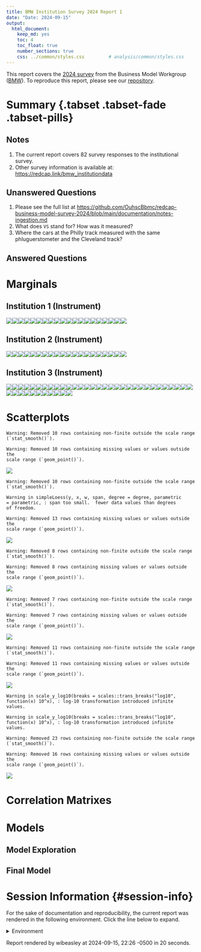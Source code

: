 ```yaml
---
title: BMW Institution Survey 2024 Report 1
date: "Date: 2024-09-15"
output:
  html_document:
    keep_md: yes
    toc: 4
    toc_float: true
    number_sections: true
    css: ../common/styles.css         # analysis/common/styles.css
---
```


This report covers the [2024 survey](https://redcap.vumc.org/community/post.php?id=232648)
from the Business Model Workgroup ([BMW](https://redcap.vumc.org/community/index.php?topic=200834)).
To reproduce this report, please see our
[repository](https://github.com/OuhscBbmc/redcap-business-model-survey-2024).


<!--  Set the working directory to the repository's base directory; this assumes the report is nested inside of two directories.-->


<!-- Set the report-wide options, and point to the external code file. -->


<!-- Load 'sourced' R files.  Suppress the output when loading sources. -->


<!-- Load packages, or at least verify they're available on the local machine.  Suppress the output when loading packages. -->


<!-- Load any global functions and variables declared in the R file.  Suppress the output. -->


<!-- Declare any global functions specific to a Rmd output.  Suppress the output. -->


<!-- Load the datasets.   -->


<!-- Tweak the datasets.   -->


Summary {.tabset .tabset-fade .tabset-pills}
===========================================================================

Notes
---------------------------------------------------------------------------

1.  The current report covers 82 survey responses to the institutional survey.
1.  Other survey information is available at:
<https://redcap.link/bmw_institutiondata>

Unanswered Questions
---------------------------------------------------------------------------

1. Please see the full list at <https://github.com/OuhscBbmc/redcap-business-model-survey-2024/blob/main/documentation/notes-ingestion.md>
1. What does `VS` stand for?  How was it measured?
1. Where the cars at the Philly track measured with the same phluguerstometer and the Cleveland track?


Answered Questions
---------------------------------------------------------------------------


Marginals
===========================================================================

Institution 1 (Instrument)
---------------------------------------------------------------------------

![](figure-png/marginals-inst1-1.png)<!-- -->![](figure-png/marginals-inst1-2.png)<!-- -->![](figure-png/marginals-inst1-3.png)<!-- -->![](figure-png/marginals-inst1-4.png)<!-- -->![](figure-png/marginals-inst1-5.png)<!-- -->![](figure-png/marginals-inst1-6.png)<!-- -->![](figure-png/marginals-inst1-7.png)<!-- -->![](figure-png/marginals-inst1-8.png)<!-- -->![](figure-png/marginals-inst1-9.png)<!-- -->![](figure-png/marginals-inst1-10.png)<!-- -->![](figure-png/marginals-inst1-11.png)<!-- -->![](figure-png/marginals-inst1-12.png)<!-- -->![](figure-png/marginals-inst1-13.png)<!-- -->![](figure-png/marginals-inst1-14.png)<!-- -->![](figure-png/marginals-inst1-15.png)<!-- -->![](figure-png/marginals-inst1-16.png)<!-- -->![](figure-png/marginals-inst1-17.png)<!-- -->![](figure-png/marginals-inst1-18.png)<!-- -->![](figure-png/marginals-inst1-19.png)<!-- -->![](figure-png/marginals-inst1-20.png)<!-- -->

Institution 2 (Instrument)
---------------------------------------------------------------------------

![](figure-png/marginals-inst2-1.png)<!-- -->![](figure-png/marginals-inst2-2.png)<!-- -->![](figure-png/marginals-inst2-3.png)<!-- -->![](figure-png/marginals-inst2-4.png)<!-- -->![](figure-png/marginals-inst2-5.png)<!-- -->![](figure-png/marginals-inst2-6.png)<!-- -->![](figure-png/marginals-inst2-7.png)<!-- -->![](figure-png/marginals-inst2-8.png)<!-- -->![](figure-png/marginals-inst2-9.png)<!-- -->![](figure-png/marginals-inst2-10.png)<!-- -->![](figure-png/marginals-inst2-11.png)<!-- -->![](figure-png/marginals-inst2-12.png)<!-- -->![](figure-png/marginals-inst2-13.png)<!-- -->![](figure-png/marginals-inst2-14.png)<!-- -->![](figure-png/marginals-inst2-15.png)<!-- -->![](figure-png/marginals-inst2-16.png)<!-- -->![](figure-png/marginals-inst2-17.png)<!-- -->![](figure-png/marginals-inst2-18.png)<!-- -->![](figure-png/marginals-inst2-19.png)<!-- -->![](figure-png/marginals-inst2-20.png)<!-- -->

Institution 3 (Instrument)
---------------------------------------------------------------------------

![](figure-png/marginals-inst3-1.png)<!-- -->![](figure-png/marginals-inst3-2.png)<!-- -->![](figure-png/marginals-inst3-3.png)<!-- -->![](figure-png/marginals-inst3-4.png)<!-- -->![](figure-png/marginals-inst3-5.png)<!-- -->![](figure-png/marginals-inst3-6.png)<!-- -->![](figure-png/marginals-inst3-7.png)<!-- -->![](figure-png/marginals-inst3-8.png)<!-- -->![](figure-png/marginals-inst3-9.png)<!-- -->![](figure-png/marginals-inst3-10.png)<!-- -->![](figure-png/marginals-inst3-11.png)<!-- -->![](figure-png/marginals-inst3-12.png)<!-- -->![](figure-png/marginals-inst3-13.png)<!-- -->![](figure-png/marginals-inst3-14.png)<!-- -->![](figure-png/marginals-inst3-15.png)<!-- -->![](figure-png/marginals-inst3-16.png)<!-- -->![](figure-png/marginals-inst3-17.png)<!-- -->![](figure-png/marginals-inst3-18.png)<!-- -->![](figure-png/marginals-inst3-19.png)<!-- -->![](figure-png/marginals-inst3-20.png)<!-- -->![](figure-png/marginals-inst3-21.png)<!-- -->![](figure-png/marginals-inst3-22.png)<!-- -->![](figure-png/marginals-inst3-23.png)<!-- -->![](figure-png/marginals-inst3-24.png)<!-- -->![](figure-png/marginals-inst3-25.png)<!-- -->![](figure-png/marginals-inst3-26.png)<!-- -->![](figure-png/marginals-inst3-27.png)<!-- -->![](figure-png/marginals-inst3-28.png)<!-- -->![](figure-png/marginals-inst3-29.png)<!-- -->![](figure-png/marginals-inst3-30.png)<!-- -->![](figure-png/marginals-inst3-31.png)<!-- -->![](figure-png/marginals-inst3-32.png)<!-- -->![](figure-png/marginals-inst3-33.png)<!-- -->![](figure-png/marginals-inst3-34.png)<!-- -->![](figure-png/marginals-inst3-35.png)<!-- -->![](figure-png/marginals-inst3-36.png)<!-- -->![](figure-png/marginals-inst3-37.png)<!-- -->![](figure-png/marginals-inst3-38.png)<!-- -->![](figure-png/marginals-inst3-39.png)<!-- -->![](figure-png/marginals-inst3-40.png)<!-- -->![](figure-png/marginals-inst3-41.png)<!-- -->![](figure-png/marginals-inst3-42.png)<!-- -->


Scatterplots
===========================================================================


```
Warning: Removed 10 rows containing non-finite outside the scale range
(`stat_smooth()`).
```

```
Warning: Removed 10 rows containing missing values or values outside the
scale range (`geom_point()`).
```

![](figure-png/scatterplots-1.png)<!-- -->

```
Warning: Removed 10 rows containing non-finite outside the scale range
(`stat_smooth()`).
```

```
Warning in simpleLoess(y, x, w, span, degree = degree, parametric
= parametric, : span too small.  fewer data values than degrees
of freedom.
```

```
Warning: Removed 13 rows containing missing values or values outside the
scale range (`geom_point()`).
```

![](figure-png/scatterplots-2.png)<!-- -->

```
Warning: Removed 8 rows containing non-finite outside the scale range
(`stat_smooth()`).
```

```
Warning: Removed 8 rows containing missing values or values outside the
scale range (`geom_point()`).
```

![](figure-png/scatterplots-3.png)<!-- -->

```
Warning: Removed 7 rows containing non-finite outside the scale range
(`stat_smooth()`).
```

```
Warning: Removed 7 rows containing missing values or values outside the
scale range (`geom_point()`).
```

![](figure-png/scatterplots-4.png)<!-- -->

```
Warning: Removed 11 rows containing non-finite outside the scale range
(`stat_smooth()`).
```

```
Warning: Removed 11 rows containing missing values or values outside the
scale range (`geom_point()`).
```

![](figure-png/scatterplots-5.png)<!-- -->

```
Warning in scale_y_log10(breaks = scales::trans_breaks("log10",
function(x) 10^x), : log-10 transformation introduced infinite
values.
```

```
Warning in scale_y_log10(breaks = scales::trans_breaks("log10",
function(x) 10^x), : log-10 transformation introduced infinite
values.
```

```
Warning: Removed 23 rows containing non-finite outside the scale range
(`stat_smooth()`).
```

```
Warning: Removed 16 rows containing missing values or values outside the
scale range (`geom_point()`).
```

![](figure-png/scatterplots-6.png)<!-- -->


Correlation Matrixes
===========================================================================




Models
===========================================================================

Model Exploration
---------------------------------------------------------------------------



Final Model
---------------------------------------------------------------------------





Session Information {#session-info}
===========================================================================

For the sake of documentation and reproducibility, the current report was rendered in the following environment.  Click the line below to expand.

<details>
  <summary>Environment <span class="glyphicon glyphicon-plus-sign"></span></summary>

```
─ Session info ─────────────────────────────────────────────────
 setting  value
 version  R version 4.4.1 (2024-06-14)
 os       Ubuntu 24.04.1 LTS
 system   x86_64, linux-gnu
 ui       RStudio
 language (EN)
 collate  en_US.UTF-8
 ctype    en_US.UTF-8
 tz       America/Chicago
 date     2024-09-15
 rstudio  2024.04.2+764 Chocolate Cosmos (desktop)
 pandoc   3.1.11 @ /usr/lib/rstudio/resources/app/bin/quarto/bin/tools/x86_64/ (via rmarkdown)

─ Packages ─────────────────────────────────────────────────────
 package         * version    date (UTC) lib source
 archive           1.1.9      2024-09-12 [1] CRAN (R 4.4.1)
 arrow             17.0.0.1   2024-08-21 [1] CRAN (R 4.4.1)
 assertthat        0.2.1      2019-03-21 [1] CRAN (R 4.4.0)
 backports         1.5.0      2024-05-23 [1] CRAN (R 4.4.0)
 base            * 4.4.1      2024-06-17 [4] local
 bit               4.0.5      2022-11-15 [1] CRAN (R 4.4.0)
 bit64             4.0.5      2020-08-30 [1] CRAN (R 4.4.0)
 bslib             0.8.0      2024-07-29 [1] CRAN (R 4.4.1)
 cachem            1.1.0      2024-05-16 [1] CRAN (R 4.4.0)
 checkmate         2.3.2      2024-07-29 [1] CRAN (R 4.4.1)
 cli               3.6.3      2024-06-21 [1] CRAN (R 4.4.1)
 colorspace        2.1-1      2024-07-26 [1] CRAN (R 4.4.1)
 compiler          4.4.1      2024-06-17 [4] local
 config            0.3.2      2023-08-30 [1] CRAN (R 4.4.0)
 crayon            1.5.3      2024-06-20 [1] CRAN (R 4.4.1)
 datasets        * 4.4.1      2024-06-17 [4] local
 digest            0.6.37     2024-08-19 [1] CRAN (R 4.4.1)
 dplyr             1.1.4      2023-11-17 [1] CRAN (R 4.4.0)
 evaluate          0.24.0     2024-06-10 [1] CRAN (R 4.4.1)
 fansi             1.0.6      2023-12-08 [1] CRAN (R 4.4.0)
 farver            2.1.2      2024-05-13 [1] CRAN (R 4.4.0)
 fastmap           1.2.0      2024-05-15 [1] CRAN (R 4.4.0)
 forcats           1.0.0      2023-01-29 [1] CRAN (R 4.4.0)
 generics          0.1.3      2022-07-05 [1] CRAN (R 4.4.0)
 ggplot2         * 3.5.1      2024-04-23 [1] CRAN (R 4.4.0)
 glue              1.7.0      2024-01-09 [1] CRAN (R 4.4.0)
 graphics        * 4.4.1      2024-06-17 [4] local
 grDevices       * 4.4.1      2024-06-17 [4] local
 grid              4.4.1      2024-06-17 [4] local
 gtable            0.3.5      2024-04-22 [1] CRAN (R 4.4.0)
 highr             0.11       2024-05-26 [1] CRAN (R 4.4.0)
 hms               1.1.3      2023-03-21 [1] CRAN (R 4.4.0)
 htmltools         0.5.8.1    2024-04-04 [1] CRAN (R 4.4.0)
 jquerylib         0.1.4      2021-04-26 [1] CRAN (R 4.4.0)
 jsonlite          1.8.8      2023-12-04 [1] CRAN (R 4.4.0)
 knitr           * 1.48       2024-07-07 [1] CRAN (R 4.4.1)
 labeling          0.4.3      2023-08-29 [1] CRAN (R 4.4.0)
 lattice           0.22-6     2024-03-20 [1] CRAN (R 4.4.0)
 lifecycle         1.0.4      2023-11-07 [1] CRAN (R 4.4.0)
 lubridate         1.9.3      2023-09-27 [1] CRAN (R 4.4.0)
 magrittr          2.0.3      2022-03-30 [1] CRAN (R 4.4.0)
 Matrix            1.7-0      2024-04-26 [4] CRAN (R 4.4.0)
 methods         * 4.4.1      2024-06-17 [4] local
 mgcv              1.9-1      2023-12-21 [1] CRAN (R 4.4.0)
 munsell           0.5.1      2024-04-01 [1] CRAN (R 4.4.0)
 nlme              3.1-165    2024-06-06 [4] CRAN (R 4.4.0)
 OuhscMunge        1.0.0.9000 2024-06-03 [1] Github (OuhscBbmc/OuhscMunge@bb2b989)
 parallel          4.4.1      2024-06-17 [4] local
 pillar            1.9.0      2023-03-22 [1] CRAN (R 4.4.0)
 pkgconfig         2.0.3      2019-09-22 [1] CRAN (R 4.4.0)
 png               0.1-8      2022-11-29 [1] CRAN (R 4.4.0)
 purrr             1.0.2      2023-08-10 [1] CRAN (R 4.4.0)
 R6                2.5.1      2021-08-19 [1] CRAN (R 4.4.0)
 RColorBrewer      1.1-3      2022-04-03 [1] CRAN (R 4.4.0)
 Rcpp              1.0.13     2024-07-17 [1] CRAN (R 4.4.1)
 readr             2.1.5      2024-01-10 [1] CRAN (R 4.4.0)
 REDCapR           1.2.0      2024-09-09 [1] CRAN (R 4.4.1)
 reticulate        1.39.0     2024-09-05 [1] CRAN (R 4.4.1)
 rlang             1.1.4      2024-06-04 [1] CRAN (R 4.4.0)
 rmarkdown         2.28       2024-08-17 [1] CRAN (R 4.4.1)
 rsconnect         1.3.1      2024-06-04 [1] CRAN (R 4.4.0)
 rstudioapi        0.16.0     2024-03-24 [1] CRAN (R 4.4.0)
 sass              0.4.9      2024-03-15 [1] CRAN (R 4.4.0)
 scales            1.3.0      2023-11-28 [1] CRAN (R 4.4.0)
 sessioninfo       1.2.2      2021-12-06 [1] CRAN (R 4.4.0)
 splines           4.4.1      2024-06-17 [4] local
 stats           * 4.4.1      2024-06-17 [4] local
 stringi           1.8.4      2024-05-06 [1] CRAN (R 4.4.0)
 stringr           1.5.1      2023-11-14 [1] CRAN (R 4.4.0)
 TabularManifest   0.2.1      2024-06-03 [1] Github (Melinae/TabularManifest@2cfe1c1)
 tibble            3.2.1      2023-03-20 [1] CRAN (R 4.4.0)
 tidyr             1.3.1      2024-01-24 [1] CRAN (R 4.4.0)
 tidyselect        1.2.1      2024-03-11 [1] CRAN (R 4.4.0)
 timechange        0.3.0      2024-01-18 [1] CRAN (R 4.4.0)
 tools             4.4.1      2024-06-17 [4] local
 tzdb              0.4.0      2023-05-12 [1] CRAN (R 4.4.0)
 utf8              1.2.4      2023-10-22 [1] CRAN (R 4.4.0)
 utils           * 4.4.1      2024-06-17 [4] local
 vctrs             0.6.5      2023-12-01 [1] CRAN (R 4.4.0)
 vroom             1.6.5      2023-12-05 [1] CRAN (R 4.4.0)
 withr             3.0.1      2024-07-31 [1] CRAN (R 4.4.1)
 xfun              0.47       2024-08-17 [1] CRAN (R 4.4.1)
 yaml              2.3.10     2024-07-26 [1] CRAN (R 4.4.1)

 [1] /home/wibeasley/R/x86_64-pc-linux-gnu-library/4.4
 [2] /usr/local/lib/R/site-library
 [3] /usr/lib/R/site-library
 [4] /usr/lib/R/library

────────────────────────────────────────────────────────────────
```
</details>



Report rendered by wibeasley at 2024-09-15, 22:26 -0500 in 20 seconds.
